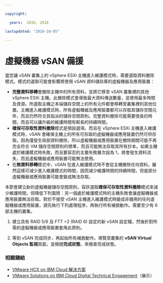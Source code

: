 ```yaml
---

copyright:

  years:  2016, 2018

lastupdated: "2018-10-05"

---
```


# 虛擬機器 vSAN 備援

當您讓 vSAN 叢集上的 vSphere ESXi 主機進入維護模式時，需要選取資料撤除模式。模式的選取可能會影響將使用 vSAN 資料儲存庫的虛擬機器及應用裝置：
* **完整資料移轉**會撤除主機中的所有資料，並將它移至 vSAN 叢集裡的其他 vSphere ESXi 主機。此撤除模式會導致最大資料傳送數量，並使用最多時間及資源。所選取主機之本端儲存空間上的所有元件都會移轉至叢集裡的其他位置。主機進入維護模式時，所有虛擬機器及應用裝置都可以存取其儲存空間元件，而且仍然符合其指派的儲存空間原則。完整資料撤除可能需要很長的時間，而且可以讓升級的維護時間有較長的持續時間。
* **確保可存取性資料撤除**模式是預設選項，而且在 vSphere ESXi 主機進入維護模式時，vSAN 會確保主機上的所有可存取的虛擬機器或應用裝置仍然可供存取。因為僅發生局部資料撤除，所以虛擬機器或應用裝置在撤除期間可能不再完全符合 VM 儲存空間原則的標準，而且可能無法存取其所有抄本。如果主機處於維護模式時失敗，而且要容忍的主要失敗層次設為 1，將會發生資料流失，而且虛擬機器或應用裝置可能無法使用。
* 在**無資料移轉**模式中，vSAN 在進入維護模式時不會從主機撤除任何資料。雖然這樣可減少進入維護模式的時間，因而減少維護時間的持續時間，但是部分虛擬機器或應用裝置可能會變成無法存取。

本節會建立新的虛擬機器儲存空間原則，容許選取**確保可存取性資料撤除**模式來減少維護時間，但降低下列風險：另一個處於維護模式時的主機失敗會讓虛擬機器或應用裝置無法存取。對於不接受 vSAN 主機進入維護模式時變成非備用的任何虛擬機器或應用裝置，請先執行下列處理程序，再執行所有補救動作。需要至少有 6 部主機的叢集。

1. 建立具有 RAID 5/6 及 FTT =2 (RAID 6) 設定的新 vSAN 設定檔，然後針對所需的虛擬機器或應用裝置套用此原則。

2. 等到 vSAN 完成同步，再起始所有補救動作。導覽至叢集的 **vSAN Virtual Objects 監視**頁面，並檢閱**完成狀態**，來檢查完成狀態。

### 相關鏈結

* [VMware HCX on IBM Cloud 解決方案](https://www.ibm.com/cloud/garage/files/HCX_Architecture_Design.pdf)
* [VMware Solutions on IBM Cloud Digital Technical Engagement](https://ibm-dte.mybluemix.net/ibm-vmware)（展示）
